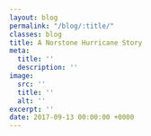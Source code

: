 ```yaml
---
layout: blog
permalink: "/blog/:title/"
classes: blog
title: A Norstone Hurricane Story
meta:
  title: ''
  description: ''
image:
  src: ''
  title: ''
  alt: ''
excerpt: ''
date: 2017-09-13 00:00:00 +0000
---
```

